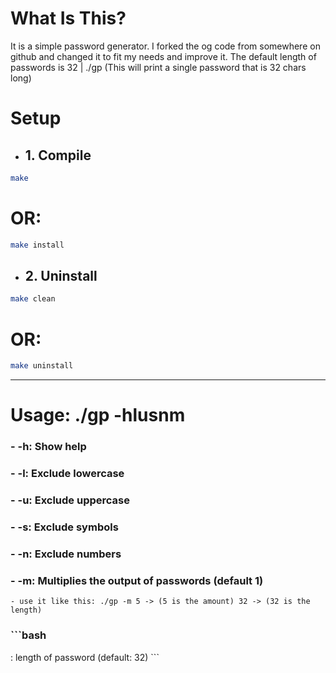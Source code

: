 # **What Is This?**
  It is a simple password generator. I forked the og code from somewhere on github and changed it to fit my needs and improve it.
  The default length of passwords is 32 | ./gp (This will print a single password that is 32 chars long)

# **Setup**
  - ## **1. Compile**
  ```bash
  make
  ```
  # **OR:**
  ```bash
  make install
  ```

  - ## **2. Uninstall**
  ```bash
  make clean
  ```
  # **OR:**
  ```bash
  make uninstall
  ```
----------------------------------------------------------------

# **Usage: ./gp -hlusnm <length>**
  ### - -h: Show help
  ### - -l: Exclude lowercase
  ### - -u: Exclude uppercase
  ### - -s: Exclude symbols
  ### - -n: Exclude numbers
  ### - -m: Multiplies the output of passwords (default 1)
    - use it like this: ./gp -m 5 -> (5 is the amount) 32 -> (32 is the length)
  ### ```bash
  <length> : length of password (default: 32)
      ```
